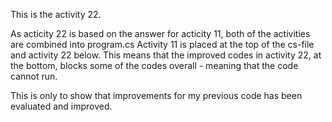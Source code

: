 This is the activity 22. 

As acticity 22 is based on the answer for acticity 11, both of the activities are combined into program.cs
Activity 11 is placed at the top of the cs-file and activity 22 below.
This means that the improved codes in activity 22, at the bottom, blocks some of the codes overall - meaning that the code cannot run. 

This is only to show that improvements for my previous code has been evaluated and improved.
